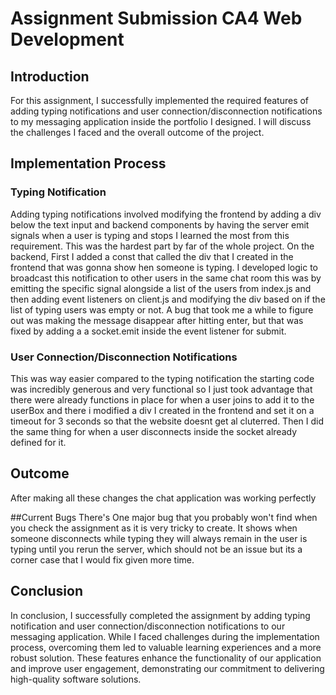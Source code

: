 # Assignment Submission CA4 Web Development

## Introduction
For this assignment, I successfully implemented the required features of adding typing notifications and user connection/disconnection notifications to my messaging application inside the portfolio I designed. I will discuss the challenges I faced and the overall outcome of the project.

## Implementation Process

### Typing Notification
Adding typing notifications involved modifying the frontend by adding a div below the text input and backend components by having the server emit signals when a user is typing and stops I learned the most from this requirement. This was the hardest part by far of the whole project. On the backend, First I added a const that called the div that I created in the frontend that was gonna show hen someone is typing. I developed logic to broadcast this notification to other users in the same chat room this was by emitting the specific signal alongside a list of the users from index.js and then adding event listeners on client.js and modifying the div based on if the list of typing users was empty or not. A bug that took me a while to figure out was making the message disappear after hitting enter, but that was fixed by adding a a socket.emit inside the event listener for submit. 

### User Connection/Disconnection Notifications
This was way easier compared to the typing notification the starting code was incredibly generous and very functional so I just took advantage that there were already functions in place for when a user joins to add it to the userBox and there i modified a div I created in the frontend and set it on a timeout for 3 seconds so that the website doesnt get al cluterred. Then I did the same thing for when a user disconnects inside the socket already defined for it. 


## Outcome
After making all these changes the chat application was working perfectly 


##Current Bugs
There's One major bug that you probably won't find when you check the assignment as it is very tricky to create. It shows when someone disconnects while typing they will always remain in the user is typing until you rerun the server, which should not be an issue but its a corner case that I would fix given more time. 


## Conclusion
In conclusion, I successfully completed the assignment by adding typing notification and user connection/disconnection notifications to our messaging application. While I faced challenges during the implementation process, overcoming them led to valuable learning experiences and a more robust solution. These features enhance the functionality of our application and improve user engagement, demonstrating our commitment to delivering high-quality software solutions.

